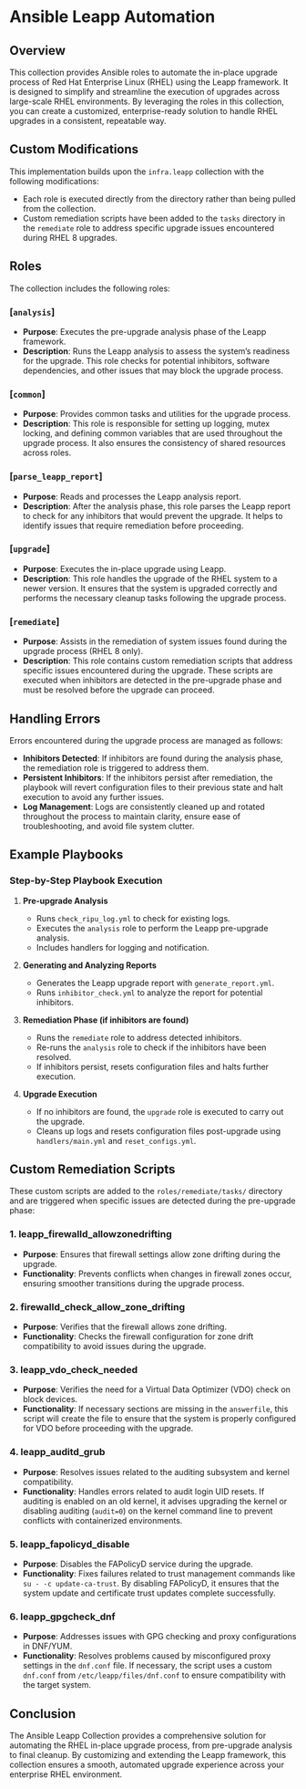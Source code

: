 # Ansible Leapp Automation

## Overview

This collection provides Ansible roles to automate the in-place upgrade process of Red Hat Enterprise Linux (RHEL) using the Leapp framework. It is designed to simplify and streamline the execution of upgrades across large-scale RHEL environments. By leveraging the roles in this collection, you can create a customized, enterprise-ready solution to handle RHEL upgrades in a consistent, repeatable way.

## Custom Modifications

This implementation builds upon the `infra.leapp` collection with the following modifications:
- Each role is executed directly from the directory rather than being pulled from the collection.
- Custom remediation scripts have been added to the `tasks` directory in the `remediate` role to address specific upgrade issues encountered during RHEL 8 upgrades.

## Roles

The collection includes the following roles:

### [`analysis`]
- **Purpose**: Executes the pre-upgrade analysis phase of the Leapp framework.
- **Description**: Runs the Leapp analysis to assess the system’s readiness for the upgrade. This role checks for potential inhibitors, software dependencies, and other issues that may block the upgrade process.

### [`common`]
- **Purpose**: Provides common tasks and utilities for the upgrade process.
- **Description**: This role is responsible for setting up logging, mutex locking, and defining common variables that are used throughout the upgrade process. It also ensures the consistency of shared resources across roles.

### [`parse_leapp_report`]
- **Purpose**: Reads and processes the Leapp analysis report.
- **Description**: After the analysis phase, this role parses the Leapp report to check for any inhibitors that would prevent the upgrade. It helps to identify issues that require remediation before proceeding.

### [`upgrade`]
- **Purpose**: Executes the in-place upgrade using Leapp.
- **Description**: This role handles the upgrade of the RHEL system to a newer version. It ensures that the system is upgraded correctly and performs the necessary cleanup tasks following the upgrade process.

### [`remediate`]
- **Purpose**: Assists in the remediation of system issues found during the upgrade process (RHEL 8 only).
- **Description**: This role contains custom remediation scripts that address specific issues encountered during the upgrade. These scripts are executed when inhibitors are detected in the pre-upgrade phase and must be resolved before the upgrade can proceed.

## Handling Errors

Errors encountered during the upgrade process are managed as follows:
- **Inhibitors Detected**: If inhibitors are found during the analysis phase, the remediation role is triggered to address them.
- **Persistent Inhibitors**: If the inhibitors persist after remediation, the playbook will revert configuration files to their previous state and halt execution to avoid any further issues.
- **Log Management**: Logs are consistently cleaned up and rotated throughout the process to maintain clarity, ensure ease of troubleshooting, and avoid file system clutter.

## Example Playbooks

### Step-by-Step Playbook Execution

1. **Pre-upgrade Analysis**  
   - Runs `check_ripu_log.yml` to check for existing logs.
   - Executes the `analysis` role to perform the Leapp pre-upgrade analysis.
   - Includes handlers for logging and notification.

2. **Generating and Analyzing Reports**  
   - Generates the Leapp upgrade report with `generate_report.yml`.
   - Runs `inhibitor_check.yml` to analyze the report for potential inhibitors.

3. **Remediation Phase (if inhibitors are found)**  
   - Runs the `remediate` role to address detected inhibitors.
   - Re-runs the `analysis` role to check if the inhibitors have been resolved.
   - If inhibitors persist, resets configuration files and halts further execution.

4. **Upgrade Execution**  
   - If no inhibitors are found, the `upgrade` role is executed to carry out the upgrade.
   - Cleans up logs and resets configuration files post-upgrade using `handlers/main.yml` and `reset_configs.yml`.

## Custom Remediation Scripts

These custom scripts are added to the `roles/remediate/tasks/` directory and are triggered when specific issues are detected during the pre-upgrade phase:

### 1. **leapp_firewalld_allowzonedrifting**
   - **Purpose**: Ensures that firewall settings allow zone drifting during the upgrade.
   - **Functionality**: Prevents conflicts when changes in firewall zones occur, ensuring smoother transitions during the upgrade process.

### 2. **firewalld_check_allow_zone_drifting**
   - **Purpose**: Verifies that the firewall allows zone drifting.
   - **Functionality**: Checks the firewall configuration for zone drift compatibility to avoid issues during the upgrade.

### 3. **leapp_vdo_check_needed**
   - **Purpose**: Verifies the need for a Virtual Data Optimizer (VDO) check on block devices.
   - **Functionality**: If necessary sections are missing in the `answerfile`, this script will create the file to ensure that the system is properly configured for VDO before proceeding with the upgrade.

### 4. **leapp_auditd_grub**
   - **Purpose**: Resolves issues related to the auditing subsystem and kernel compatibility.
   - **Functionality**: Handles errors related to audit login UID resets. If auditing is enabled on an old kernel, it advises upgrading the kernel or disabling auditing (`audit=0`) on the kernel command line to prevent conflicts with containerized environments.

### 5. **leapp_fapolicyd_disable**
   - **Purpose**: Disables the FAPolicyD service during the upgrade.
   - **Functionality**: Fixes failures related to trust management commands like `su - -c update-ca-trust`. By disabling FAPolicyD, it ensures that the system update and certificate trust updates complete successfully.

### 6. **leapp_gpgcheck_dnf**
   - **Purpose**: Addresses issues with GPG checking and proxy configurations in DNF/YUM.
   - **Functionality**: Resolves problems caused by misconfigured proxy settings in the `dnf.conf` file. If necessary, the script uses a custom `dnf.conf` from `/etc/leapp/files/dnf.conf` to ensure compatibility with the target system.

## Conclusion

The Ansible Leapp Collection provides a comprehensive solution for automating the RHEL in-place upgrade process, from pre-upgrade analysis to final cleanup. By customizing and extending the Leapp framework, this collection ensures a smooth, automated upgrade experience across your enterprise RHEL environment.
